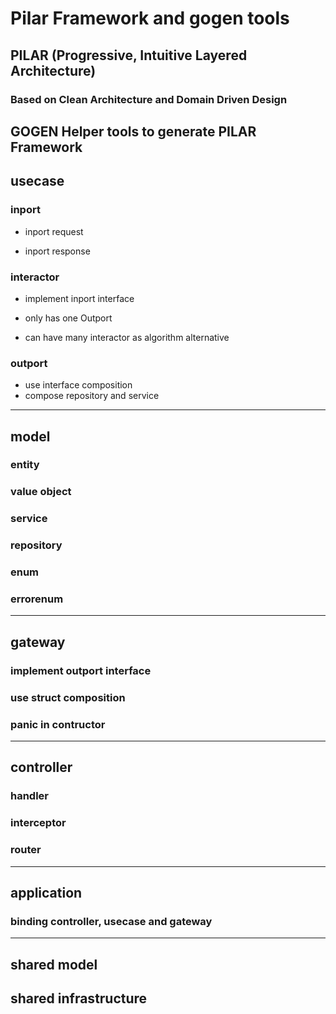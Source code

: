 # Pilar Framework and gogen tools

## PILAR (Progressive, Intuitive Layered Architecture)

### Based on Clean Architecture and Domain Driven Design

## GOGEN Helper tools to generate PILAR Framework

## usecase

### inport

- inport request

- inport response

### interactor

- implement inport interface

- only has one Outport

* can have many interactor as algorithm alternative

### outport

- use interface composition
- compose repository and service

---

## model

### entity

### value object

### service

### repository

### enum

### errorenum

---

## gateway

### implement outport interface

### use struct composition

### panic in contructor

---

## controller

### handler

### interceptor

### router

---

## application

### binding controller, usecase and gateway

---

## shared model

## shared infrastructure

